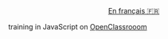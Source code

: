 <div style="text-align: center">
<a href="README-fr.md">En français 🇫🇷</a>
</div>

training in JavaScript on [OpenClassrooom](https://openclassrooms.com/fr/courses/7696886-apprenez-a-programmer-avec-javascript)